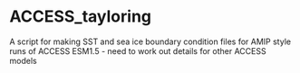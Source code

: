 # ACCESS_tayloring
A script for making SST and sea ice boundary condition files for AMIP style runs of ACCESS ESM1.5 - need to work out details for other ACCESS models
